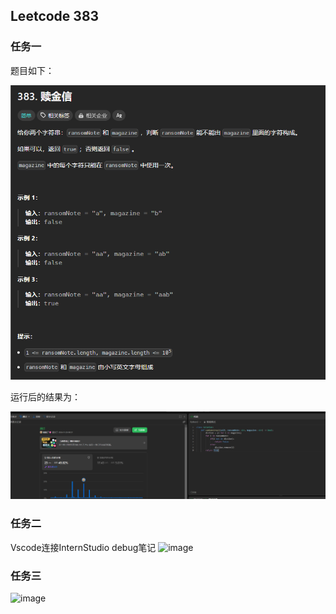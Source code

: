 ## Leetcode 383

### 任务一
题目如下：

![img17.png](assets/img17.png)

运行后的结果为：

![image.png](assets/image.png)

### 任务二
Vscode连接InternStudio debug笔记
![image](https://github.com/user-attachments/assets/22b08402-a309-44b0-b6d7-7f903049cfe3)

### 任务三
![image](https://github.com/user-attachments/assets/365405a7-fce5-44aa-84c2-3d93c6b76742)
